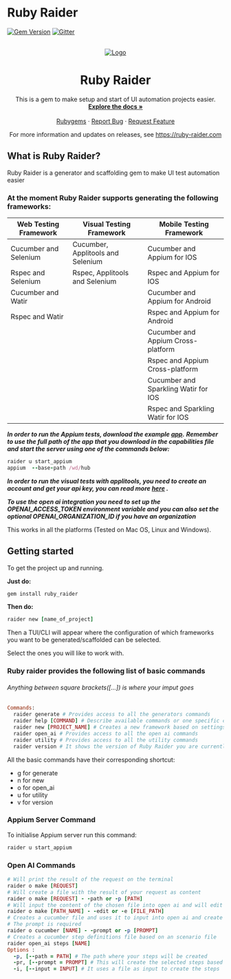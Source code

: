 # Ruby Raider

[![Gem Version](https://badge.fury.io/rb/ruby_raider.svg)](https://badge.fury.io/rb/ruby_raider)
[![Gitter](https://badges.gitter.im/RubyRaider/community.svg)](https://gitter.im/RubyRaider/community?utm_source=badge&utm_medium=badge&utm_campaign=pr-badge)

<!-- PROJECT LOGO -->
<br />
<div align="center">
   <a href="https://github.com/RubyRaider/ruby_raider">
   <img src="https://rubyraiderdotcom.files.wordpress.com/2022/05/logo_transparent_background-1.png" alt="Logo">
   </a>
   <h1 align="center">Ruby Raider</h1>
   <p align="center">
      This is a gem to make setup and start of UI automation projects easier.
      <br />
      <a href="https://github.com/RubyRaider/ruby_raider#getting-started"><strong>Explore the docs »</strong></a>
      <br />
      <br />
      <a href="https://rubygems.org/gems/ruby_raider">Rubygems</a>
      ·
      <a href="https://github.com/RubyRaider/ruby_raider/issues">Report Bug</a>
      ·
      <a href="https://github.com/RubyRaider/ruby_raider/issues">Request Feature</a>
   </p>
   <p align="center"> For more information and updates on releases, see <a href="https://ruby-raider.com">https://ruby-raider.com</a></p>
</div>

## What is Ruby Raider?

Ruby Raider is a generator and scaffolding gem to make UI test automation easier

### At the moment Ruby Raider supports generating the following frameworks:
| Web Testing Framework      | Visual Testing Framework                    | Mobile Testing Framework                  |
|----------------------------|---------------------------------------------|-------------------------------------------|
| Cucumber and Selenium      | Cucumber, Applitools and Selenium           | Cucumber and Appium for IOS               |
| Rspec and Selenium         | Rspec, Applitools and Selenium              | Rspec and Appium for IOS                  |
| Cucumber and Watir         |                                             | Cucumber and Appium for Android           |
| Rspec and Watir            |                                             | Rspec and Appium for Android              |
|                            |                                             | Cucumber and Appium Cross-platform        |
|                            |                                             | Rspec and Appium Cross-platform           |
|                            |                                             | Cucumber and Sparkling Watir for IOS      |
|                            |                                             | Rspec and Sparkling Watir for IOS         |



***In order to run the Appium tests, download the example [app](https://github.com/saucelabs/my-demo-app-rn).***
***Remember to use the full path of the app that you download in the capabilities file and start the server using one of the commands below:***
```ruby
raider u start_appium
appium  --base-path /wd/hub
```
***In order to run the visual tests with applitools, you need to create an account and get your api key, you can read
more [here](https://applitools.com/docs/topics/overview/obtain-api-key.html#:~:text=If%20you%20already%20have%20an,Your%20key%20will%20be%20displayed.)
.***

***To use the open ai integration you need to set up the OPENAI_ACCESS_TOKEN environment variable and
you can also set the optional OPENAI_ORGANIZATION_ID if you have an organization***

This works in all the platforms (Tested on Mac OS, Linux and Windows).

## Getting started

To get the project up and running.

**Just do:**

```ruby
gem install ruby_raider
```

**Then do:**

```ruby
raider new [name_of_project]
```

Then a TUI/CLI will appear where the configuration of which frameworks you want to be generated/scaffolded can be
selected.

Select the ones you will like to work with.

### Ruby raider provides the following list of basic commands

###### Anything between square brackets([...]) is where your imput goes

```ruby
Commands:
  raider generate # Provides access to all the generators commands
  raider help [COMMAND] # Describe available commands or one specific command
  raider new [PROJECT_NAME] # Creates a new framework based on settings picked
  raider open_ai # Provides access to all the open ai commands
  raider utility # Provides access to all the utility commands
  raider version # It shows the version of Ruby Raider you are currently using
```

All the basic commands have their corresponding shortcut:

* g for generate
* n for new
* o for open_ai
* u for utility
* v for version


### Appium Server Command
To initialise Appium server run this command:
```ruby
raider u start_appium
```

### Open AI Commands

```ruby
# Will print the result of the request on the terminal
raider o make [REQUEST]
# Will create a file with the result of your request as content
raider o make [REQUEST] - -path or -p [PATH]
# Will input the content of the chosen file into open ai and will edit it based on the result
raider o make [PATH_NAME] - -edit or -e [FILE_PATH]
# Creates a cucumber file and uses it to input into open ai and create a steps file
# The prompt is required
raider o cucumber [NAME] - -prompt or -p [PROMPT]
# Creates a cucumber step definitions file based on an scenario file
raider open_ai steps [NAME]
Options :
  -p, [--path = PATH] # The path where your steps will be created
  -pr, [--prompt = PROMPT] # This will create the selected steps based on your prompt using open ai
  -i, [--input = INPUT] # It uses a file as input to create the steps

```
